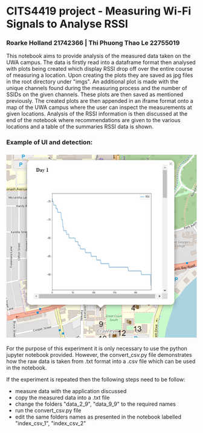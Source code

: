 # CITS4419 project - Measuring Wi-Fi Signals to Analyse RSSI
### Roarke Holland 21742366 | Thi Phuong Thao Le 22755019
This notebook aims to provide analysis of the measured data taken on the UWA campus. The data is firstly read into a dataframe format then analysed with plots being created which display RSSI drop off over the entire course of measuring a location. Upon creating the plots they are saved as jpg files in the root directory under "imgs". An additional plot is made with the unique channels found during the measuring process and the number of SSIDs on the given channels. These plots are then saved as mentioned previously. The created plots are then appended in an iframe format onto a map of the UWA campus where the user can inspect the measurements at given locations. Analysis of the RSSI information is then discussed at the end of the notebook where recommendations are given to the various locations and a table of the summaries RSSI data is shown.

### Example of UI and detection:
### ![](map_example.png)


For the purpose of this experiment it is only necessary to use the python jupyter notebook provided.
However, the convert_csv.py file demonstrates how the raw data is taken from .txt format into a .csv file which can be used in the notebook.

If the experiment is repeated then the following steps need to be follow:
- measure data with the application discussed
- copy the measured data into a .txt file
- change the folders "data_2_9", "data_9_9" to the required names
- run the convert_csv.py file
- edit the same folders names as presented in the notebook labelled "index_csv_1", "index_csv_2"